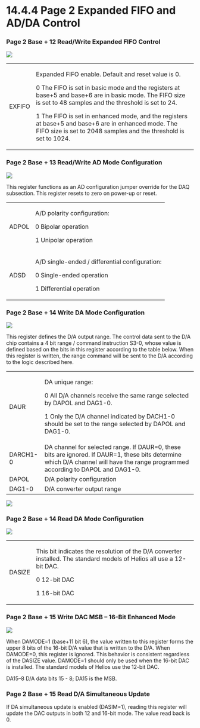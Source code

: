 # 14.4.4 Page 2 Expanded FIFO and AD/DA Control

### Page 2      Base + 12     Read/Write Expanded FIFO Control

![](broken-reference)

|         |                                                                                                                                                                                                                                                                                                                                                                                                                               |
| ------- | ----------------------------------------------------------------------------------------------------------------------------------------------------------------------------------------------------------------------------------------------------------------------------------------------------------------------------------------------------------------------------------------------------------------------------- |
| EXFIFO  | <p>Expanded FIFO enable. Default and reset value is 0. </p><p>0         The FIFO is set in basic mode and the registers at base+5 and base+6 are in basic mode. The FIFO size is set to 48 samples and the threshold is set to 24. </p><p>1         The FIFO is set in enhanced mode, and the registers at base+5 and base+6 are in enhanced mode. The FIFO size is set to 2048 samples and the threshold is set to 1024.</p> |

### Page 2          Base + 13           Read/Write AD Mode Configuration

![](broken-reference)

This register functions as an AD configuration jumper override for the DAQ subsection. This register resets to zero on power-up or reset.&#x20;

|       |                                                                                                                       |
| ----- | --------------------------------------------------------------------------------------------------------------------- |
| ADPOL | <p> A/D polarity configuration: </p><p>0 Bipolar operation </p><p>1 Unipolar operation  </p>                          |
| ADSD  | <p>A/D single-ended / differential configuration: </p><p>0 Single-ended operation </p><p>1 Differential operation</p> |

### Page 2  Base + 14        Write      DA Mode Configuration

![](broken-reference)

This register defines the D/A output range. The control data sent to the D/A chip contains a 4 bit range / command instruction S3-0, whose value is defined based on the bits in this register according to the table below. When this register is written, the range command will be sent to the D/A according to the logic described here.

|           |                                                                                                                                                                                                                    |
| --------- | ------------------------------------------------------------------------------------------------------------------------------------------------------------------------------------------------------------------ |
| DAUR      | <p>DA unique range: </p><p>0 All D/A channels receive the same range selected by DAPOL and DAG1-0. </p><p>1 Only the D/A channel indicated by DACH1-0 should be set to the range selected by DAPOL and DAG1-0.</p> |
| DARCH1-0  | DA channel for selected range. If DAUR=0, these bits are ignored. If DAUR=1, these bits determine which D/A channel will have the range programmed according to DAPOL and DAG1-0.                                  |
| DAPOL     |  D/A polarity configuration                                                                                                                                                                                        |
| DAG1-0    | D/A converter output range                                                                                                                                                                                         |

![](broken-reference)

### Page 2 Base + 14       Read      DA Mode Configuration

![](broken-reference)

|         |                                                                                                                                                                              |
| ------- | ---------------------------------------------------------------------------------------------------------------------------------------------------------------------------- |
| DASIZE  | <p>This bit indicates the resolution of the D/A converter installed. The standard models of Helios all use a 12-bit DAC. </p><p>0     12-bit DAC </p><p>1     16-bit DAC</p> |

### Page 2 Base + 15      Write      DAC MSB – 16-Bit Enhanced Mode

![](broken-reference)

When DAMODE=1 (base+11 bit 6), the value written to this register forms the upper 8 bits of the 16-bit D/A value that is written to the D/A. When DAMODE=0, this register is ignored. This behavior is consistent regardless of the DASIZE value. DAMODE=1 should only be used when the 16-bit DAC is installed. The standard models of Helios use the 12-bit DAC.&#x20;

DA15–8          D/A data bits 15 - 8; DA15 is the MSB.

### Page 2 Base + 15      Read      D/A Simultaneous Update

If DA simultaneous update is enabled (DASIM=1), reading this register will update the DAC outputs in both 12 and 16-bit mode. The value read back is 0.
